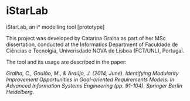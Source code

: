 # iStarLab
iStarLab, an i* modelling tool [prototype]


This project was developed by Catarina Gralha as part of her MSc dissertation, conducted at the Informatics Department of Faculdade de Ciências e Tecnolgia, Univerisdade NOVA de Lisboa (FCT/UNL), Portugal.

The tool and its usage are described in the paper:

*Gralha, C., Goulão, M., & Araújo, J. (2014, June). Identifying Modularity Improvement Opportunities in Goal-oriented Requirements Models. In Advanced Information Systems Engineering (pp. 91-104). Springer Berlin Heidelberg.*
